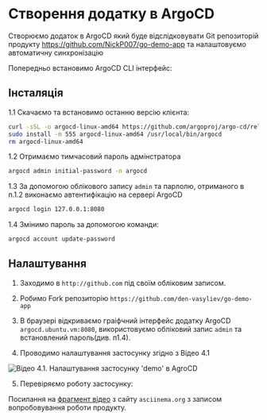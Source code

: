 # Створення додатку в ArgoCD

Створюємо додаток в ArgoCD який буде відслідковувати Git репозиторій продукту <https://github.com/NickP007/go-demo-app> та налаштовуємо автоматичну синхронізацію

Попередньо встановимо ArgoCD CLI інтерфейс:

## Інсталяція

1.1 Скачаємо та встановимо останню версію клієнта:

   ```bash
   curl -sSL -o argocd-linux-amd64 https://github.com/argoproj/argo-cd/releases/latest/download/argocd-linux-amd64
   sudo install -m 555 argocd-linux-amd64 /usr/local/bin/argocd
   rm argocd-linux-amd64
   ```

1.2 Отримаємо тимчасовий пароль адмінстратора

   ```bash
   argocd admin initial-password -n argocd
   ```

1.3 За допомогою облікового запису `admin` та парлолю, отриманого в п.1.2 виконаємо автентифікацію на сервері ArgoCD

   ```bash
   argocd login 127.0.0.1:8080
   ```

1.4 Змінимо пароль за допомогою команди:

   ```bash
   argocd account update-password
   ```

## Налаштування

1. Заходимо в `http://github.com` під своїм обліковим записом.

2. Робимо Fork репозиторію `https://github.com/den-vasyliev/go-demo-app`

3. В браузері відкриваємо граіфчний інтерфейс додатку ArgoCD `argocd.ubuntu.vm:8080`, використовуємо обліковий запис `admin` та встановлений пароль(див. п1.4).

4. Проводимо налаштування застосунку згідно з Відео 4.1

![Відео 4.1. Налаштування застосунку 'demo' в AgroCD](argo03.gif)

5. Перевіряємо роботу застосунку:

Посилання на [фрагмент відео](https://asciinema.org/a/UVvFrtkIkbVQLo6tfyXcfkRwv?t=330) з сайту `asciinema.org` з записом вопробовування роботи продукту.
